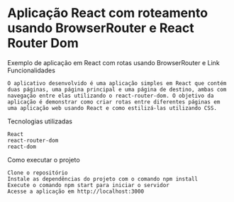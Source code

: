 # Aplicação React com roteamento usando BrowserRouter e React Router Dom


Exemplo de aplicação em React com rotas usando BrowserRouter e Link
Funcionalidades

    O aplicativo desenvolvido é uma aplicação simples em React que contém duas páginas, uma página principal e uma página de destino, ambas com navegação entre elas utilizando o react-router-dom. O objetivo da aplicação é demonstrar como criar rotas entre diferentes páginas em uma aplicação web usando React e como estilizá-las utilizando CSS.

Tecnologias utilizadas

    React
    react-router-dom
    react-dom

Como executar o projeto

    Clone o repositório
    Instale as dependências do projeto com o comando npm install
    Execute o comando npm start para iniciar o servidor
    Acesse a aplicação em http://localhost:3000
